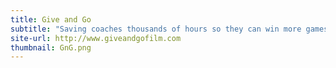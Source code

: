 ```yaml
---
title: Give and Go
subtitle: "Saving coaches thousands of hours so they can win more games<br><br><br><br>"
site-url: http://www.giveandgofilm.com
thumbnail: GnG.png
---
```

